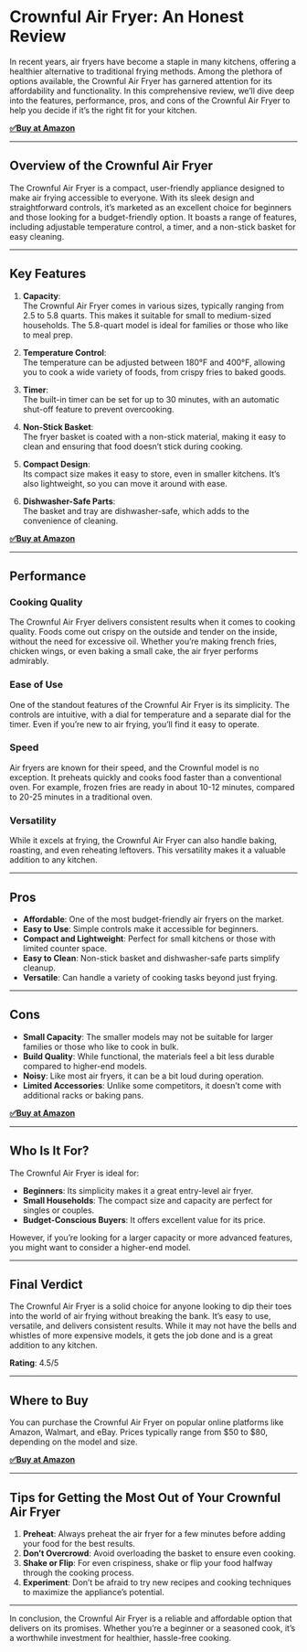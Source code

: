 # Crownful Air Fryer: An Honest Review

In recent years, air fryers have become a staple in many kitchens, offering a healthier alternative to traditional frying methods. Among the plethora of options available, the Crownful Air Fryer has garnered attention for its affordability and functionality. In this comprehensive review, we’ll dive deep into the features, performance, pros, and cons of the Crownful Air Fryer to help you decide if it’s the right fit for your kitchen.

[**✅Buy at Amazon**](https://amzn.to/4hfoaRK)

---

## **Overview of the Crownful Air Fryer**

The Crownful Air Fryer is a compact, user-friendly appliance designed to make air frying accessible to everyone. With its sleek design and straightforward controls, it’s marketed as an excellent choice for beginners and those looking for a budget-friendly option. It boasts a range of features, including adjustable temperature control, a timer, and a non-stick basket for easy cleaning.

---

## **Key Features**

1. **Capacity**:  
   The Crownful Air Fryer comes in various sizes, typically ranging from 2.5 to 5.8 quarts. This makes it suitable for small to medium-sized households. The 5.8-quart model is ideal for families or those who like to meal prep.

2. **Temperature Control**:  
   The temperature can be adjusted between 180°F and 400°F, allowing you to cook a wide variety of foods, from crispy fries to baked goods.

3. **Timer**:  
   The built-in timer can be set for up to 30 minutes, with an automatic shut-off feature to prevent overcooking.

4. **Non-Stick Basket**:  
   The fryer basket is coated with a non-stick material, making it easy to clean and ensuring that food doesn’t stick during cooking.

5. **Compact Design**:  
   Its compact size makes it easy to store, even in smaller kitchens. It’s also lightweight, so you can move it around with ease.

6. **Dishwasher-Safe Parts**:  
   The basket and tray are dishwasher-safe, which adds to the convenience of cleaning.

[**✅Buy at Amazon**](https://amzn.to/4hfoaRK)

---

## **Performance**

### **Cooking Quality**
The Crownful Air Fryer delivers consistent results when it comes to cooking quality. Foods come out crispy on the outside and tender on the inside, without the need for excessive oil. Whether you’re making french fries, chicken wings, or even baking a small cake, the air fryer performs admirably.

### **Ease of Use**
One of the standout features of the Crownful Air Fryer is its simplicity. The controls are intuitive, with a dial for temperature and a separate dial for the timer. Even if you’re new to air frying, you’ll find it easy to operate.

### **Speed**
Air fryers are known for their speed, and the Crownful model is no exception. It preheats quickly and cooks food faster than a conventional oven. For example, frozen fries are ready in about 10-12 minutes, compared to 20-25 minutes in a traditional oven.

### **Versatility**
While it excels at frying, the Crownful Air Fryer can also handle baking, roasting, and even reheating leftovers. This versatility makes it a valuable addition to any kitchen.

---

## **Pros**

- **Affordable**: One of the most budget-friendly air fryers on the market.
- **Easy to Use**: Simple controls make it accessible for beginners.
- **Compact and Lightweight**: Perfect for small kitchens or those with limited counter space.
- **Easy to Clean**: Non-stick basket and dishwasher-safe parts simplify cleanup.
- **Versatile**: Can handle a variety of cooking tasks beyond just frying.

---

## **Cons**

- **Small Capacity**: The smaller models may not be suitable for larger families or those who like to cook in bulk.
- **Build Quality**: While functional, the materials feel a bit less durable compared to higher-end models.
- **Noisy**: Like most air fryers, it can be a bit loud during operation.
- **Limited Accessories**: Unlike some competitors, it doesn’t come with additional racks or baking pans.

[**✅Buy at Amazon**](https://amzn.to/4hfoaRK)

---

## **Who Is It For?**

The Crownful Air Fryer is ideal for:
- **Beginners**: Its simplicity makes it a great entry-level air fryer.
- **Small Households**: The compact size and capacity are perfect for singles or couples.
- **Budget-Conscious Buyers**: It offers excellent value for its price.

However, if you’re looking for a larger capacity or more advanced features, you might want to consider a higher-end model.

---

## **Final Verdict**

The Crownful Air Fryer is a solid choice for anyone looking to dip their toes into the world of air frying without breaking the bank. It’s easy to use, versatile, and delivers consistent results. While it may not have the bells and whistles of more expensive models, it gets the job done and is a great addition to any kitchen.

**Rating**: 4.5/5

---

## **Where to Buy**

You can purchase the Crownful Air Fryer on popular online platforms like Amazon, Walmart, and eBay. Prices typically range from $50 to $80, depending on the model and size.

[**✅Buy at Amazon**](https://amzn.to/4hfoaRK)

---

## **Tips for Getting the Most Out of Your Crownful Air Fryer**

1. **Preheat**: Always preheat the air fryer for a few minutes before adding your food for the best results.
2. **Don’t Overcrowd**: Avoid overloading the basket to ensure even cooking.
3. **Shake or Flip**: For even crispiness, shake or flip your food halfway through the cooking process.
4. **Experiment**: Don’t be afraid to try new recipes and cooking techniques to maximize the appliance’s potential.

---

In conclusion, the Crownful Air Fryer is a reliable and affordable option that delivers on its promises. Whether you’re a beginner or a seasoned cook, it’s a worthwhile investment for healthier, hassle-free cooking.
